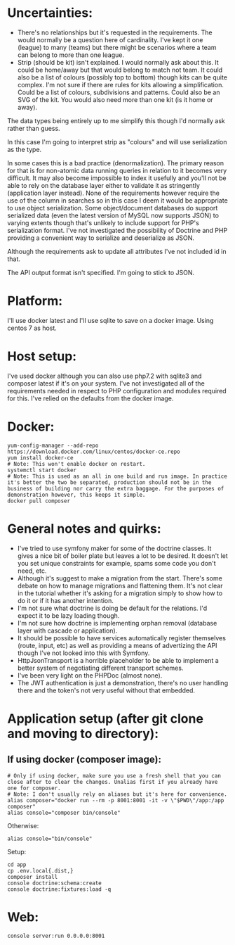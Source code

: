 # Uncertainties:

* There's no relationships but it's requested in the requirements. The would normally be a question here of cardinality. I've kept it one (league) to many (teams) but there might be scenarios where a team can belong to more than one league.
* Strip (should be kit) isn't explained. I would normally ask about this. It could be home/away but that would belong to match not team. It could also be a list of colours (possibly top to bottom) though kits can be quite complex. I'm not sure if there are rules for kits allowing a simplification. Could be a list of colours, subdivisions and patterns. Could also be an SVG of the kit. You would also need more than one kit (is it home or away).

The data types being entirely up to me simplify this though I'd normally ask rather than guess.

In this case I'm going to interpret strip as "colours" and will use serialization as the type.

In some cases this is a bad practice (denormalization). The primary reason for that is for non-atomic data running queries in relation to it becomes very difficult. It may also become impossible to index it usefully and you'll not be able to rely on the database layer either to validate it as stringently (application layer instead).
None of the requirements however require the use of the column in searches so in this case I deem it would be appropriate to use object serialization. 
Some object/document databases do support serialized data (even the latest version of MySQL now supports JSON) to varying extents though that's unlikely to include support for PHP's serialization format.
I've not investigated the possibility of Doctrine and PHP providing a convenient way to serialize and deserialize as JSON.

Although the requirements ask to update all attributes I've not included id in that.

The API output format isn't specified. I'm going to stick to JSON.

# Platform:

I'll use docker latest and I'll use sqlite to save on a docker image. Using centos 7 as host.

# Host setup:

I've used docker although you can also use php7.2 with sqlite3 and composer latest if it's on your system.
I've not investigated all of the requirements needed in respect to PHP configuration and modules required for this.
I've relied on the defaults from the docker image.

# Docker:

```
yum-config-manager --add-repo https://download.docker.com/linux/centos/docker-ce.repo
yum install docker-ce
# Note: This won't enable docker on restart.
systemctl start docker
# Note: This is used as an all in one build and run image. In practice it's better the two be separated, production should not be in the business of building nor carry the extra baggage. For the purposes of demonstration however, this keeps it simple.
docker pull composer
```

# General notes and quirks:

* I've tried to use symfony maker for some of the doctrine classes. It gives a nice bit of boiler plate but leaves a lot to be desired. It doesn't let you set unique constraints for example, spams some code you don't need, etc.
* Although it's suggest to make a migration from the start. There's some debate on how to manage migrations and flattening them. It's not clear in the tutorial whether it's asking for a migration simply to show how to do it or if it has another intention.
* I'm not sure what doctrine is doing be default for the relations. I'd expect it to be lazy loading though.
* I'm not sure how doctrine is implementing orphan removal (database layer with cascade or application).
* It should be possible to have services automatically register themselves (route, input, etc) as well as providing a means of advertizing the API though I've not looked into this with Symfony.
* HttpJsonTransport is a horrible placeholder to be able to implement a better system of negotiating different transport schemes.
* I've been very light on the PHPDoc (almost none).
* The JWT authentication is just a demonstration, there's no user handling there and the token's not very useful without that embedded.

# Application setup (after git clone and moving to directory):

## If using docker (composer image):

```
# Only if using docker, make sure you use a fresh shell that you can close after to clear the changes. Unalias first if you already have one for composer.
# Note: I don't usually rely on aliases but it's here for convenience.
alias composer="docker run --rm -p 8001:8001 -it -v \"$PWD\"/app:/app composer"
alias console="composer bin/console"
```

Otherwise:

```alias console="bin/console"```

Setup:

```
cd app
cp .env.local{.dist,}
composer install
console doctrine:schema:create
console doctrine:fixtures:load -q
```

# Web:

```console server:run 0.0.0.0:8001```
